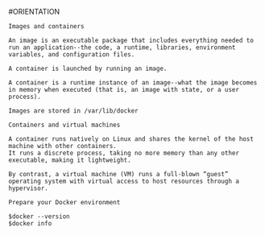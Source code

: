 #ORIENTATION

`Images and containers`

    An image is an executable package that includes everything needed to run an application--the code, a runtime, libraries, environment variables, and configuration files.

    A container is launched by running an image. 
    
    A container is a runtime instance of an image--what the image becomes in memory when executed (that is, an image with state, or a user process). 
 
    Images are stored in /var/lib/docker
    
`Containers and virtual machines`

    A container runs natively on Linux and shares the kernel of the host machine with other containers. 
    It runs a discrete process, taking no more memory than any other executable, making it lightweight.
    
    By contrast, a virtual machine (VM) runs a full-blown “guest” operating system with virtual access to host resources through a hypervisor. 
    
`Prepare your Docker environment`

    $docker --version
    $docker info
    